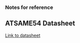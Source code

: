 ### Notes for reference 


## ATSAME54 Datasheet

[Link to datasheet](https://ww1.microchip.com/downloads/en/DeviceDoc/SAM_D5x_E5x_Family_Data_Sheet_DS60001507G.pdf)